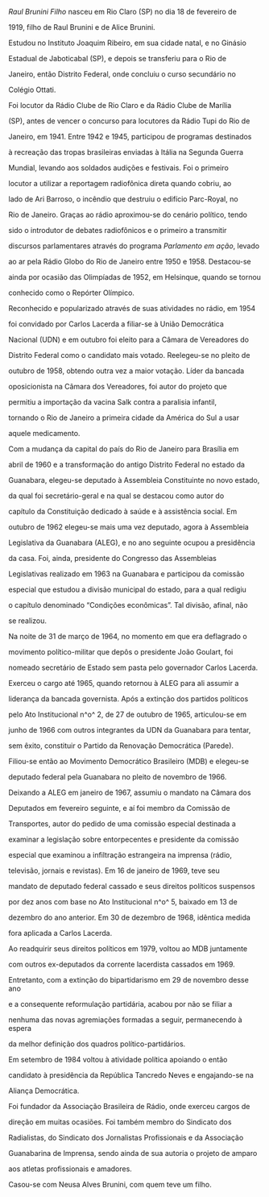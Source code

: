 

*Raul Brunini Filho* nasceu em Rio Claro (SP) no dia 18 de fevereiro de

1919, filho de Raul Brunini e de Alice Brunini.



Estudou no Instituto Joaquim Ribeiro, em sua cidade natal, e no Ginásio

Estadual de Jaboticabal (SP), e depois se transferiu para o Rio de

Janeiro, então Distrito Federal, onde concluiu o curso secundário no

Colégio Ottati.



Foi locutor da Rádio Clube de Rio Claro e da Rádio Clube de Marília

(SP), antes de vencer o concurso para locutores da Rádio Tupi do Rio de

Janeiro, em 1941. Entre 1942 e 1945, participou de programas destinados

à recreação das tropas brasileiras enviadas à Itália na Segunda Guerra

Mundial, levando aos soldados audições e festivais. Foi o primeiro

locutor a utilizar a reportagem radiofônica direta quando cobriu, ao

lado de Ari Barroso, o incêndio que destruiu o edifício Parc-Royal, no

Rio de Janeiro. Graças ao rádio aproximou-se do cenário político, tendo

sido o introdutor de debates radiofônicos e o primeiro a transmitir

discursos parlamentares através do programa *Parlamento em ação*, levado

ao ar pela Rádio Globo do Rio de Janeiro entre 1950 e 1958. Destacou-se

ainda por ocasião das Olimpíadas de 1952, em Helsinque, quando se tornou

conhecido como o Repórter Olímpico.



Reconhecido e popularizado através de suas atividades no rádio, em 1954

foi convidado por Carlos Lacerda a filiar-se à União Democrática

Nacional (UDN) e em outubro foi eleito para a Câmara de Vereadores do

Distrito Federal como o candidato mais votado. Reelegeu-se no pleito de

outubro de 1958, obtendo outra vez a maior votação. Líder da bancada

oposicionista na Câmara dos Vereadores, foi autor do projeto que

permitiu a importação da vacina Salk contra a paralisia infantil,

tornando o Rio de Janeiro a primeira cidade da América do Sul a usar

aquele medicamento.



Com a mudança da capital do país do Rio de Janeiro para Brasília em

abril de 1960 e a transformação do antigo Distrito Federal no estado da

Guanabara, elegeu-se deputado à Assembleia Constituinte no novo estado,

da qual foi secretário-geral e na qual se destacou como autor do

capítulo da Constituição dedicado à saúde e à assistência social. Em

outubro de 1962 elegeu-se mais uma vez deputado, agora à Assembleia

Legislativa da Guanabara (ALEG), e no ano seguinte ocupou a presidência

da casa. Foi, ainda, presidente do Congresso das Assembleias

Legislativas realizado em 1963 na Guanabara e participou da comissão

especial que estudou a divisão municipal do estado, para a qual redigiu

o capítulo denominado “Condições econômicas”. Tal divisão, afinal, não

se realizou.



Na noite de 31 de março de 1964, no momento em que era deflagrado o

movimento político-militar que depôs o presidente João Goulart, foi

nomeado secretário de Estado sem pasta pelo governador Carlos Lacerda.

Exerceu o cargo até 1965, quando retornou à ALEG para ali assumir a

liderança da bancada governista. Após a extinção dos partidos políticos

pelo Ato Institucional n^o^ 2, de 27 de outubro de 1965, articulou-se em

junho de 1966 com outros integrantes da UDN da Guanabara para tentar,

sem êxito, constituir o Partido da Renovação Democrática (Parede).

Filiou-se então ao Movimento Democrático Brasileiro (MDB) e elegeu-se

deputado federal pela Guanabara no pleito de novembro de 1966.



Deixando a ALEG em janeiro de 1967, assumiu o mandato na Câmara dos

Deputados em fevereiro seguinte, e aí foi membro da Comissão de

Transportes, autor do pedido de uma comissão especial destinada a

examinar a legislação sobre entorpecentes e presidente da comissão

especial que examinou a infiltração estrangeira na imprensa (rádio,

televisão, jornais e revistas). Em 16 de janeiro de 1969, teve seu

mandato de deputado federal cassado e seus direitos políticos suspensos

por dez anos com base no Ato Institucional n^o^ 5, baixado em 13 de

dezembro do ano anterior. Em 30 de dezembro de 1968, idêntica medida

fora aplicada a Carlos Lacerda.



Ao readquirir seus direitos políticos em 1979, voltou ao MDB juntamente

com outros ex-deputados da corrente lacerdista cassados em 1969.

Entretanto, com a extinção do bipartidarismo em 29 de novembro desse ano

e a consequente reformulação partidária, acabou por não se filiar a

nenhuma das novas agremiações formadas a seguir, permanecendo à espera

da melhor definição dos quadros político-partidários.



Em setembro de 1984 voltou à atividade política apoiando o então

candidato à presidência da República Tancredo Neves e engajando-se na

Aliança Democrática.



Foi fundador da Associação Brasileira de Rádio, onde exerceu cargos de

direção em muitas ocasiões. Foi também membro do Sindicato dos

Radialistas, do Sindicato dos Jornalistas Profissionais e da Associação

Guanabarina de Imprensa, sendo ainda de sua autoria o projeto de amparo

aos atletas profissionais e amadores.



Casou-se com Neusa Alves Brunini, com quem teve um filho.



